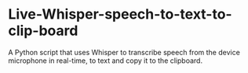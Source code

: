 # Live-Whisper-speech-to-text-to-clip-board
A Python script that uses Whisper to transcribe speech from the device microphone in real-time, to text and copy it to the clipboard.
